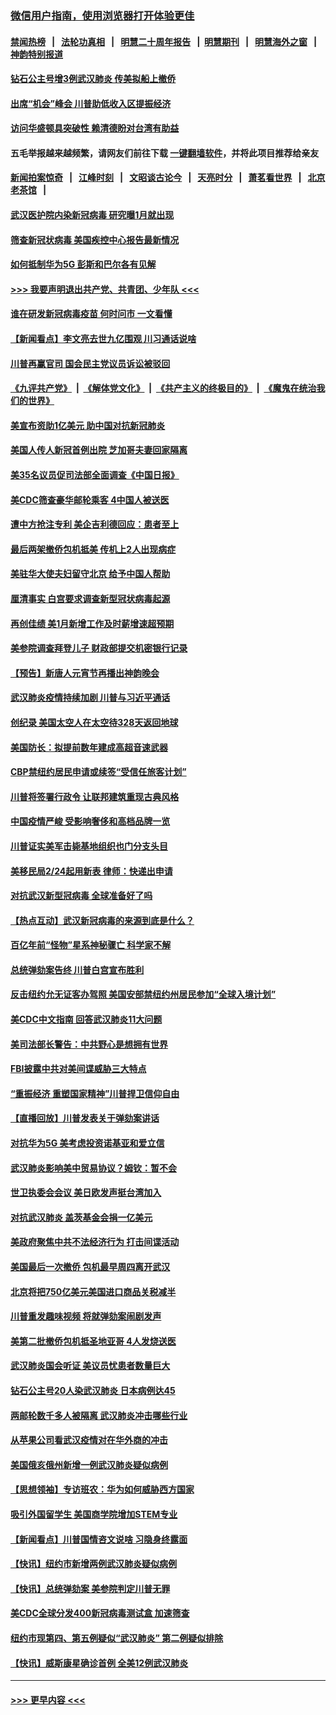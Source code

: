 ### [微信用户指南，使用浏览器打开体验更佳](https://github.com/gfw-breaker/banned-news1/blob/master/indexes/wechat-guide.md?t=0)
#### [禁闻热榜](热点新闻.md?t=0)  &nbsp;&nbsp;|&nbsp;&nbsp; [法轮功真相](https://github.com/gfw-breaker/truth/blob/master/README.md?t=0) &nbsp;&nbsp;|&nbsp;&nbsp; [明慧二十周年报告](https://github.com/gfw-breaker/mh-reports/blob/master/README.md?t=0) &nbsp;&nbsp;|&nbsp;&nbsp;[明慧期刊](https://github.com/gfw-breaker/mh-qikan) &nbsp;&nbsp;|&nbsp;&nbsp; [明慧海外之窗](https://github.com/gfw-breaker/mh-news/blob/master/README.md?t=0) &nbsp;&nbsp;|&nbsp;&nbsp; [神韵特别报道](https://github.com/gfw-breaker/mh-news/blob/master/shenyun.md?t=0)
#### [钻石公主号增3例武汉肺炎 传美拟船上撤侨](../pages/nsc412/n11853240.md?t=02081355) 
#### [出席“机会”峰会 川普助低收入区提振经济](../pages/nsc412/n11853232.md?t=02081355) 
#### [访问华盛顿具突破性 赖清德盼对台湾有助益](../pages/nsc412/n11853129.md?t=02081355) 
#### 五毛举报越来越频繁，请网友们前往下载 [一键翻墙软件](https://github.com/gfw-breaker/ssr-accounts)，并将此项目推荐给亲友
#### [新闻拍案惊奇](https://github.com/gfw-breaker/banned-news1/blob/master/pages/link4.md) &nbsp;&nbsp;|&nbsp;&nbsp; [江峰时刻](https://github.com/gfw-breaker/banned-news1/blob/master/pages/link4.md) &nbsp;&nbsp;|&nbsp;&nbsp; [文昭谈古论今](https://github.com/gfw-breaker/banned-news1/blob/master/pages/link4.md) &nbsp;&nbsp;|&nbsp;&nbsp; [天亮时分](https://github.com/gfw-breaker/banned-news1/blob/master/pages/link4.md) &nbsp;&nbsp;|&nbsp;&nbsp; [萧茗看世界](https://github.com/gfw-breaker/banned-news1/blob/master/pages/link4.md) &nbsp;&nbsp;|&nbsp;&nbsp; [北京老茶馆](https://github.com/gfw-breaker/banned-news1/blob/master/pages/link4.md) &nbsp;&nbsp;|&nbsp;&nbsp; 
#### [武汉医护院内染新冠病毒 研究曝1月就出现](../pages/nsc412/n11852928.md?t=02081355) 
#### [筛查新冠状病毒 美国疾控中心报告最新情况](../pages/nsc412/n11853070.md?t=02081355) 
#### [如何抵制华为5G 彭斯和巴尔各有见解](../pages/nsc412/n11852535.md?t=02081355) 
#### [>>> 我要声明退出共产党、共青团、少年队 <<<](https://github.com/begood0513/goodnews/blob/master/quit/letter.md) 
#### [谁在研发新冠病毒疫苗 何时问市 一文看懂](../pages/nsc412/n11852840.md?t=02081355) 
#### [【新闻看点】李文亮去世九亿围观 川习通话说啥](../pages/nsc412/n11852360.md?t=02081355) 
#### [川普再赢官司 国会民主党议员诉讼被驳回](../pages/nsc412/n11852287.md?t=02081355) 
#### [《九评共产党》](https://github.com/begood0513/9ping.md/blob/master/README.md) &nbsp;|&nbsp; [《解体党文化》](../../../../jtdwh.md/blob/master/README.md)  &nbsp;|&nbsp; [《共产主义的终极目的》](../../../../gczydzjmd.md/blob/master/README.md) &nbsp;|&nbsp; [《魔鬼在统治我们的世界》](../../../../mgztzwmdsj.md/blob/master/README.md) 
#### [美宣布资助1亿美元 助中国对抗新冠肺炎](../pages/nsc412/n11852531.md?t=02081355) 
#### [美国人传人新冠首例出院 芝加哥夫妻回家隔离](../pages/nsc412/n11852452.md?t=02081355) 
#### [美35名议员促司法部全面调查《中国日报》](../pages/nsc412/n11852435.md?t=02081355) 
#### [美CDC筛查豪华邮轮乘客 4中国人被送医](../pages/nsc412/n11852085.md?t=02081355) 
#### [遭中方抢注专利 美企吉利德回应：患者至上](../pages/nsc412/n11852037.md?t=02081355) 
#### [最后两架撤侨包机抵美 传机上2人出现病症](../pages/nsc412/n11852173.md?t=02081355) 
#### [美驻华大使夫妇留守北京 给予中国人帮助](../pages/nsc412/n11852165.md?t=02081355) 
#### [厘清事实 白宫要求调查新型冠状病毒起源](../pages/nsc412/n11852106.md?t=02081355) 
#### [再创佳绩 美1月新增工作及时薪增速超预期](../pages/nsc412/n11852174.md?t=02081355) 
#### [美参院调查拜登儿子 财政部提交机密银行记录](../pages/nsc412/n11851808.md?t=02081355) 
#### [【预告】新唐人元宵节再播出神韵晚会](../pages/nsc412/n11843192.md?t=02081355) 
#### [武汉肺炎疫情持续加剧 川普与习近平通话](../pages/nsc412/n11851613.md?t=02081355) 
#### [创纪录 美国太空人在太空待328天返回地球](../pages/nsc412/n11851266.md?t=02081355) 
#### [美国防长：拟提前数年建成高超音速武器](../pages/nsc412/n11850959.md?t=02081355) 
#### [CBP禁纽约居民申请或续签“受信任旅客计划”](../pages/nsc412/n11850857.md?t=02081355) 
#### [川普将签署行政令 让联邦建筑重现古典风格](../pages/nsc412/n11850654.md?t=02081355) 
#### [中国疫情严峻 受影响奢侈和高档品牌一览](../pages/nsc412/n11850319.md?t=02081355) 
#### [川普证实美军击毙基地组织也门分支头目](../pages/nsc412/n11850383.md?t=02081355) 
#### [美移民局2/24起用新表 律师：快递出申请](../pages/nsc412/n11848220.md?t=02081355) 
#### [对抗武汉新型冠病毒 全球准备好了吗](../pages/nsc412/n11850142.md?t=02081355) 
#### [【热点互动】武汉新冠病毒的来源到底是什么？](../pages/nsc412/n11849749.md?t=02081355) 
#### [百亿年前“怪物”星系神秘骤亡 科学家不解](../pages/nsc412/n11849863.md?t=02081355) 
#### [总统弹劾案告终 川普白宫宣布胜利](../pages/nsc412/n11849985.md?t=02081355) 
#### [反击纽约允无证客办驾照  美国安部禁纽约州居民参加“全球入境计划”](../pages/nsc412/n11849828.md?t=02081355) 
#### [美CDC中文指南 回答武汉肺炎11大问题](../pages/nsc412/n11849703.md?t=02081355) 
#### [美司法部长警告：中共野心是想拥有世界](../pages/nsc412/n11849769.md?t=02081355) 
#### [FBI披露中共对美间谍威胁三大特点](../pages/nsc412/n11849700.md?t=02081355) 
#### [“重振经济 重塑国家精神”川普捍卫信仰自由](../pages/nsc412/n11849641.md?t=02081355) 
#### [【直播回放】川普发表关于弹劾案讲话](../pages/nsc412/n11849472.md?t=02081355) 
#### [对抗华为5G 美考虑投资诺基亚和爱立信](../pages/nsc412/n11849510.md?t=02081355) 
#### [武汉肺炎影响美中贸易协议？姆钦：暂不会](../pages/nsc412/n11849497.md?t=02081355) 
#### [世卫执委会会议 美日欧发声挺台湾加入](../pages/nsc412/n11849433.md?t=02081355) 
#### [对抗武汉肺炎 盖茨基金会捐一亿美元](../pages/nsc412/n11848953.md?t=02081355) 
#### [美政府聚焦中共不法经济行为 打击间谍活动](../pages/nsc412/n11849322.md?t=02081355) 
#### [美国最后一次撤侨 包机最早周四离开武汉](../pages/nsc412/n11849395.md?t=02081355) 
#### [北京将把750亿美元美国进口商品关税减半](../pages/nsc412/n11848896.md?t=02081355) 
#### [川普重发趣味视频 将就弹劾案闹剧发声](../pages/nsc412/n11848715.md?t=02081355) 
#### [美第二批撤侨包机抵圣地亚哥 4人发烧送医](../pages/nsc412/n11847923.md?t=02081355) 
#### [武汉肺炎国会听证 美议员忧患者数量巨大](../pages/nsc412/n11844851.md?t=02081355) 
#### [钻石公主号20人染武汉肺炎 日本病例达45](../pages/nsc412/n11847823.md?t=02081355) 
#### [两邮轮数千多人被隔离 武汉肺炎冲击哪些行业](../pages/nsc412/n11847456.md?t=02081355) 
#### [从苹果公司看武汉疫情对在华外商的冲击](../pages/nsc412/n11847586.md?t=02081355) 
#### [美国俄亥俄州新增一例武汉肺炎疑似病例](../pages/nsc412/n11847714.md?t=02081355) 
#### [【思想领袖】专访班农：华为如何威胁西方国家](../pages/nsc412/n11847306.md?t=02081355) 
#### [吸引外国留学生 美国商学院增加STEM专业](../pages/nsc412/n11847417.md?t=02081355) 
#### [【新闻看点】川普国情咨文说啥 习隐身终露面](../pages/nsc412/n11847016.md?t=02081355) 
#### [【快讯】纽约市新增两例武汉肺炎疑似病例](../pages/nsc412/n11847250.md?t=02081355) 
#### [【快讯】总统弹劾案 美参院判定川普无罪](../pages/nsc412/n11847316.md?t=02081355) 
#### [美CDC全球分发400新冠病毒测试盒 加速筛查](../pages/nsc412/n11847260.md?t=02081355) 
#### [纽约市现第四、第五例疑似“武汉肺炎”   第二例疑似排除](../pages/nsc412/n11847332.md?t=02081355) 
#### [【快讯】威斯康星确诊首例 全美12例武汉肺炎](../pages/nsc412/n11847162.md?t=02081355) 

----
#### [ >>> 更早内容 <<< ](../indexes/nsc412-earlier.md)
